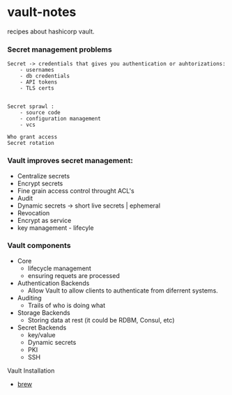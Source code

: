 # vault-notes
recipes about hashicorp vault. 


### Secret management problems
    
    Secret -> credentials that gives you authentication or auhtorizations:
        - usernames
        - db credentials
        - API tokens
        - TLS certs
  
    
    Secret sprawl :
        - source code
        - configuration management
        - vcs

    Who grant access
    Secret rotation


### Vault improves secret management: 
- Centralize secrets
- Encrypt secrets
- Fine grain access control throught ACL's
- Audit
- Dynamic secrets -> short live secrets | ephemeral
- Revocation
- Encrypt as service
- key management - lifecyle

### Vault components
- Core
  - lifecycle management
  - ensuring requets are processed
- Authentication Backends
  - Allow Vault to allow clients to authenticate from diferrent systems. 
- Auditing
  - Trails of who is doing what
- Storage Backends
  - Storing data at rest (it could be RDBM, Consul, etc)
- Secret Backends
  - key/value
  - Dynamic secrets
  - PKI
  - SSH

Vault Installation
- [brew](https://learn.hashicorp.com/tutorials/vault/getting-started-install?in=vault/getting-started)

    